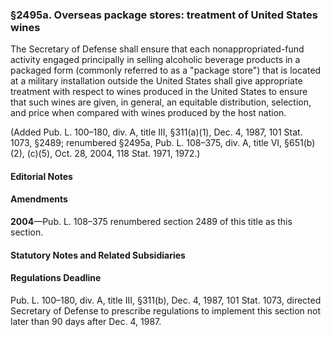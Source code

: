 ### §2495a. Overseas package stores: treatment of United States wines ###

The Secretary of Defense shall ensure that each nonappropriated-fund activity engaged principally in selling alcoholic beverage products in a packaged form (commonly referred to as a "package store") that is located at a military installation outside the United States shall give appropriate treatment with respect to wines produced in the United States to ensure that such wines are given, in general, an equitable distribution, selection, and price when compared with wines produced by the host nation.

(Added Pub. L. 100–180, div. A, title III, §311(a)(1), Dec. 4, 1987, 101 Stat. 1073, §2489; renumbered §2495a, Pub. L. 108–375, div. A, title VI, §651(b)(2), (c)(5), Oct. 28, 2004, 118 Stat. 1971, 1972.)

#### **Editorial Notes** ####

#### Amendments ####

**2004**—Pub. L. 108–375 renumbered section 2489 of this title as this section.

#### **Statutory Notes and Related Subsidiaries** ####

#### Regulations Deadline ####

Pub. L. 100–180, div. A, title III, §311(b), Dec. 4, 1987, 101 Stat. 1073, directed Secretary of Defense to prescribe regulations to implement this section not later than 90 days after Dec. 4, 1987.